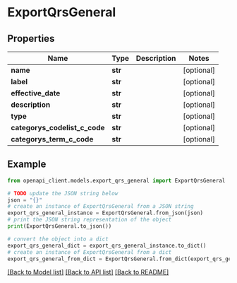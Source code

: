 # ExportQrsGeneral


## Properties

Name | Type | Description | Notes
------------ | ------------- | ------------- | -------------
**name** | **str** |  | [optional] 
**label** | **str** |  | [optional] 
**effective_date** | **str** |  | [optional] 
**description** | **str** |  | [optional] 
**type** | **str** |  | [optional] 
**categorys_codelist_c_code** | **str** |  | [optional] 
**categorys_term_c_code** | **str** |  | [optional] 

## Example

```python
from openapi_client.models.export_qrs_general import ExportQrsGeneral

# TODO update the JSON string below
json = "{}"
# create an instance of ExportQrsGeneral from a JSON string
export_qrs_general_instance = ExportQrsGeneral.from_json(json)
# print the JSON string representation of the object
print(ExportQrsGeneral.to_json())

# convert the object into a dict
export_qrs_general_dict = export_qrs_general_instance.to_dict()
# create an instance of ExportQrsGeneral from a dict
export_qrs_general_from_dict = ExportQrsGeneral.from_dict(export_qrs_general_dict)
```
[[Back to Model list]](../README.md#documentation-for-models) [[Back to API list]](../README.md#documentation-for-api-endpoints) [[Back to README]](../README.md)


